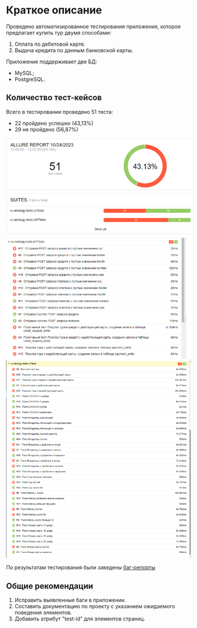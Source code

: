 # Краткое описание
Проведено автоматизированное тестирования приложения, которое предлагает купить тур двумя способами:

1. Оплата по дебетовой карте.
2. Выдача кредита по данным банковской карты.

Приложение поддерживает две БД: 
* MySQL;
* PostgreSQL.


## Количество тест-кейсов 

Всего в тестировании проведено 51 теста:

* 22 пройдено успешно (43,13%)
* 29 не пройдено (56,87%)

![img.png](img/img.png)
![img_1.png](img/img_1.png)
![img_2.png](img/img_2.png)

По результатам тестирования были заведены [баг-репорты](https://github.com/PniVedro/diplomQA/issues)

## Общие рекомендации

1. Исправить выявленные баги в приложении.
2. Составить документацию по проекту с указанием ожидаемого поведения элементов.
3. Добавить атрибут "test-id" для элементов страниц.
